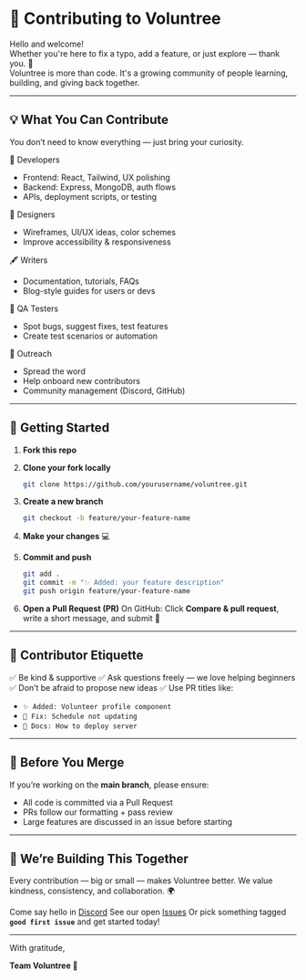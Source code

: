 # 🤝 Contributing to Voluntree

Hello and welcome!  
Whether you're here to fix a typo, add a feature, or just explore — thank you. 🌳  
Voluntree is more than code. It's a growing community of people learning, building, and giving back together.

---

## 💡 What You Can Contribute

You don’t need to know everything — just bring your curiosity.

🔧 Developers  
- Frontend: React, Tailwind, UX polishing  
- Backend: Express, MongoDB, auth flows  
- APIs, deployment scripts, or testing

🎨 Designers  
- Wireframes, UI/UX ideas, color schemes  
- Improve accessibility & responsiveness

🖋️ Writers  
- Documentation, tutorials, FAQs  
- Blog-style guides for users or devs

🧪 QA Testers  
- Spot bugs, suggest fixes, test features  
- Create test scenarios or automation

📢 Outreach  
- Spread the word  
- Help onboard new contributors  
- Community management (Discord, GitHub)

---

## 🚀 Getting Started

1. **Fork this repo**  
2. **Clone your fork locally**
   ```bash
   git clone https://github.com/yourusername/voluntree.git
   ````

3. **Create a new branch**

   ```bash
   git checkout -b feature/your-feature-name
   ```
4. **Make your changes** 💻
5. **Commit and push**

   ```bash
   git add .
   git commit -m "✨ Added: your feature description"
   git push origin feature/your-feature-name
   ```
6. **Open a Pull Request (PR)**
   On GitHub: Click **Compare & pull request**, write a short message, and submit 🙌

---

## 🧭 Contributor Etiquette

✅ Be kind & supportive
✅ Ask questions freely — we love helping beginners
✅ Don’t be afraid to propose new ideas
✅ Use PR titles like:

* `✨ Added: Volunteer profile component`
* `🐛 Fix: Schedule not updating`
* `📝 Docs: How to deploy server`

---

## 🔐 Before You Merge

If you’re working on the **main branch**, please ensure:

* All code is committed via a Pull Request
* PRs follow our formatting + pass review
* Large features are discussed in an issue before starting

---

## 🌈 We’re Building This Together

Every contribution — big or small — makes Voluntree better.
We value kindness, consistency, and collaboration. 🌍

Come say hello in [Discord](#)
See our open [Issues](https://github.com/Astro-Phile/Voluntree/issues)
Or pick something tagged **`good first issue`** and get started today!

---

With gratitude,

**Team Voluntree 🌳**
